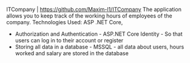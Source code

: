 ITCompany | https://github.com/Maxim-l1/ITCompany
The application allows you to keep track of the
working hours of employees of the company. 
Technologies Used: ASP .NET Core, 
- Authorization and Authentication - ASP.NET Core Identity - So that users can log in to their account or register
- Storing all data in a database - MSSQL - all data about users, hours worked and salary are stored in the database
